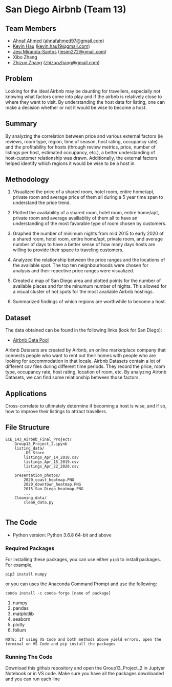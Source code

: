 # San Diego Airbnb (Team 13)

## Team Members 
* [Ahnaf Ahmed](https://github.com/AhnafAhmed97) (ahnafahmed97@gmail.com)
* [Kevin Hau](https://github.com/pandadrago1) (kevin.hau19@gmail.com) 
* [Jesi Miranda-Santos](https://github.com/jesim272) (jesim272@gmail.com)
* Xibo Zhang
* [Zhizuo Zhang](https://github.com/MachineryZ "Zhizuo Zhang") (zhizuozhang@gmail.com)

## Problem 

Looking for the ideal Airbnb may be daunting for travellers, especially not knowing what factors come into play and if the airbnb is relatively close to where they want to visit. By understanding the host data for listing, one can make a decision whether or not it would be wise to become a host.

## Summary 
By analyzing the correlation between price and various external factors (ie reviews, room type, region, time of season, host rating, occupancy rate) and the profitability for hosts (through review metrics, price, number of listings per host, estimated occupancy, etc.), a better understanding of host-customer relationship was drawn. Additionally, the external factors helped identify which regions it would be wise to be a host in.

## Methodology
1. Visualized the price of a shared room, hotel room, entire home/apt, private room and average price of them all during a 5 year time span to understand the price trend.

2. Plotted the availability of a shared room, hotel room, entire home/apt, private room and average availiablity of them all to have an understanding of the most favorable type of room chosen by customers.

3. Graphed the number of minimum nights from mid 2015 to early 2020 of a shared room, hotel room, entire home/apt, private room, and average number of days to have a better sense of how many days hosts are willing to provide their space to traveling customers. 

4. Analyzed the relationship between the price ranges and the locations of the available spot. The top ten neignbourhoods were chosen for analysis and their repective price ranges were visualized.

5. Created a map of San Diego area and plotted points for the number of available places and 
for the minumum number of nights. This allowed for a visual cluster of hot spots for the most 
available Airbnb hostings.

6. Summarized findings of which regions are worthwhile to become a host.

## Dataset 
The data obtained can be found in the following links (look for San Diego):

* [Airbnb Data Pool](http://insideairbnb.com/get-the-data.html "Airbnb Data Pool")


Airbnb Datasets are created by Airbnb, an online marketplace company that connects people who want to rent out their homes with people who are looking for accommodation in that locale. Airbnb Datasets contain a lot of different csv files during different time periods. They record the price, room type, occupancy rate, host rating, location of room, etc. By analyzing Airbnb Datasets, we can find some relationship between those factors. 

## Applications
Cross-correlate to ultimately determine if becoming a host is wise, and if so, how to improve their listings to attract travellers.

## File Structure
```
ECE_143_Airbnb_Final_Project/
    Group13_Project_2.ipynb
    listing_data/
        .DS_Store
        listings_Apr_14_2018.csv
        listings_Apr_15_2019.csv
        listings_Apr_22_2020.csv
        ...
    presentation_photos/
        2020_coast_heatmap.PNG
        2020_downtown_heatmap.PNG
        2015_San_Diego_heatmap.PNG
        ...
    Cleaning_data/
        clean_data.py
       
```
## The Code
* Python version: Python 3.6.8 64-bit and above
### Required Packages

For installing these packages, you can use either ```pip3``` to install packages. For example,

``` pip3 install numpy ```

or you can uses the Anaconda Command Prompt and use the following: 

``` conda install -c conda-forge [name of package] ```

1. numpy
2. pandas
3. matplotlib
4. seaborn
5. plotly
6. folium
 
```NOTE: If using VS Code and both methods above yield errors, open the terminal on VS Code and pip install the packages```
### Running The Code

Download this github repository and open the Group13_Project_2 in Juptyer Notebook or in VS code.
Make sure you have all the packages downloaded and you can run each line

 
